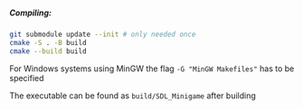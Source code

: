 ##### Compiling:

```sh
git submodule update --init # only needed once
cmake -S . -B build
cmake --build build
```
For Windows systems using MinGW the flag `-G "MinGW Makefiles"` has to be specified

The executable can be found as `build/SDL_Minigame` after building